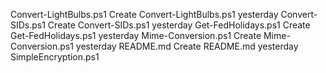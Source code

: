 
Convert-LightBulbs.ps1
Create Convert-LightBulbs.ps1
yesterday
Convert-SIDs.ps1
Create Convert-SIDs.ps1
yesterday
Get-FedHolidays.ps1
Create Get-FedHolidays.ps1
yesterday
Mime-Conversion.ps1
Create Mime-Conversion.ps1
yesterday
README.md
Create README.md
yesterday
SimpleEncryption.ps1
